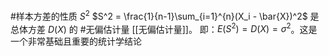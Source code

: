 #样本方差的性质 $S^2$ 
	$S^2 = \frac{1}{n-1}\sum_{i=1}^{n}(X_i - \bar{X})^2$ 是总体方差 $D(X)$ 的 #无偏估计量 [[无偏估计量]]。 
   即：$E(S^2) = D(X) = \sigma^2$。这是一个非常基础且重要的统计学结论